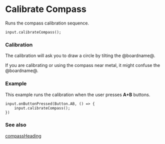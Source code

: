 # Calibrate Compass

Runs the compass calibration sequence.

```sig
input.calibrateCompass();
```

### Calibration

The calibration will ask you to draw a circle by tilting the
@boardname@.

If you are calibrating or using the compass near metal, it might
confuse the @boardname@.

### Example

This example runs the calibration when the user presses **A+B** buttons.

```blocks
input.onButtonPressed(Button.AB, () => {
    input.calibrateCompass();
})
```

### See also

[compassHeading](/reference/input/compass-heading)
